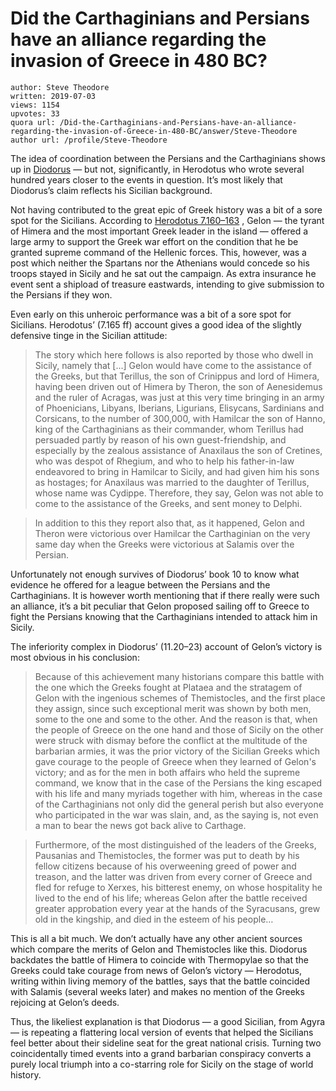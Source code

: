 # Did the Carthaginians and Persians have an alliance regarding the invasion of Greece in 480 BC?

	author: Steve Theodore
	written: 2019-07-03
	views: 1154
	upvotes: 33
	quora url: /Did-the-Carthaginians-and-Persians-have-an-alliance-regarding-the-invasion-of-Greece-in-480-BC/answer/Steve-Theodore
	author url: /profile/Steve-Theodore


The idea of coordination between the Persians and the Carthaginians shows up in [Diodorus](https://www.livius.org/articles/battle/himera-480-bce/diodorus-on-himera/) — but not, significantly, in Herodotus who wrote several hundred years closer to the events in question. It’s most likely that Diodorus’s claim reflects his Sicilian background.

Not having contributed to the great epic of Greek history was a bit of a sore spot for the Sicilians. According to [Herodotus 7.160–163](http://www.sacred-texts.com/cla/hh/hh7160.htm) , Gelon — the tyrant of Himera and the most important Greek leader in the island — offered a large army to support the Greek war effort on the condition that he be granted supreme command of the Hellenic forces. This, however, was a post which neither the Spartans nor the Athenians would concede so his troops stayed in Sicily and he sat out the campaign. As extra insurance he event sent a shipload of treasure eastwards, intending to give submission to the Persians if they won.

Even early on this unheroic performance was a bit of a sore spot for Sicilians. Herodotus’ (7.165 ff) account gives a good idea of the slightly defensive tinge in the Sicilian attitude:

> The story which here follows is also reported by those who dwell in Sicily, namely that [...] Gelon would have come to the assistance of the Greeks, but that Terillus, the son of Crinippus and lord of Himera, having been driven out of Himera by Theron, the son of Aenesidemus and the ruler of Acragas, was just at this very time bringing in an army of Phoenicians, Libyans, Iberians, Ligurians, Elisycans, Sardinians and Corsicans, to the number of 300,000, with Hamilcar the son of Hanno, king of the Carthaginians as their commander, whom Terillus had persuaded partly by reason of his own guest-friendship, and especially by the zealous assistance of Anaxilaus the son of Cretines, who was despot of Rhegium, and who to help his father-in-law endeavored to bring in Hamilcar to Sicily, and had given him his sons as hostages; for Anaxilaus was married to the daughter of Terillus, whose name was Cydippe. Therefore, they say, Gelon was not able to come to the assistance of the Greeks, and sent money to Delphi.

> In addition to this they report also that, as it happened, Gelon and Theron were victorious over Hamilcar the Carthaginian on the very same day when the Greeks were victorious at Salamis over the Persian.

Unfortunately not enough survives of Diodorus’ book 10 to know what evidence he offered for a league between the Persians and the Carthaginians. It is however worth mentioning that if there really were such an alliance, it’s a bit peculiar that Gelon proposed sailing off to Greece to fight the Persians knowing that the Carthaginians intended to attack him in Sicily.

The inferiority complex in Diodorus’ (11.20–23) account of Gelon’s victory is most obvious in his conclusion:

> Because of this achievement many historians compare this battle with the one which the Greeks fought at Plataea and the stratagem of Gelon with the ingenious schemes of Themistocles, and the first place they assign, since such exceptional merit was shown by both men, some to the one and some to the other. And the reason is that, when the people of Greece on the one hand and those of Sicily on the other were struck with dismay before the conflict at the multitude of the barbarian armies, it was the prior victory of the Sicilian Greeks which gave courage to the people of Greece when they learned of Gelon's victory; and as for the men in both affairs who held the supreme command, we know that in the case of the Persians the king escaped with his life and many myriads together with him, whereas in the case of the Carthaginians not only did the general perish but also everyone who participated in the war was slain, and, as the saying is, not even a man to bear the news got back alive to Carthage.

> Furthermore, of the most distinguished of the leaders of the Greeks, Pausanias and Themistocles, the former was put to death by his fellow citizens because of his overweening greed of power and treason, and the latter was driven from every corner of Greece and fled for refuge to Xerxes, his bitterest enemy, on whose hospitality he lived to the end of his life; whereas Gelon after the battle received greater approbation every year at the hands of the Syracusans, grew old in the kingship, and died in the esteem of his people…

This is all a bit much. We don’t actually have any other ancient sources which compare the merits of Gelon and Themistocles like this. Diodorus backdates the battle of Himera to coincide with Thermopylae so that the Greeks could take courage from news of Gelon’s victory — Herodotus, writing within living memory of the battles, says that the battle coincided with Salamis (several weeks later) and makes no mention of the Greeks rejoicing at Gelon’s deeds.

Thus, the likeliest explanation is that Diodorus — a good Sicilian, from Agyra — is repeating a flattering local version of events that helped the Sicilians feel better about their sideline seat for the great national crisis. Turning two coincidentally timed events into a grand barbarian conspiracy converts a purely local triumph into a co-starring role for Sicily on the stage of world history.

